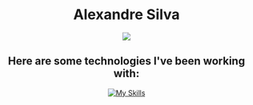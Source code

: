 <!-- 
<img width=100% src="https://capsule-render.vercel.app/api?type=waving&color=FFFFFF&height=120&section=header"/>
-->


<div align="center">
  <h1 align="center">
    Alexandre Silva
  </h1>
  <a href="https://github.com/SalDaSIIva">
    <img src="https://readme-typing-svg.herokuapp.com?font=Cairo+Play&color=D3D3D3&size=50&center=true&vCenter=true&width=900&height=100&lines=-Full+Stack+Software+Engineer-;-Love+for+coding-;-Always+learning+new+things-">
  </a>
</div>

<!-- 
<p align="center">
I am a dedicated Computer Science student with a keen interest in API development and a growing expertise in cloud computing. My experience spans a wide range of AWS technologies, including serverless architecture with AWS Lambda, API development, database management, and AI.
</p>
<div align="center">
  <img src="https://d1.awsstatic.com/certification/badges/AWS-Certified-Cloud-Practitioner_badge_150x150.17da917fbddc5383838d9f8209d2030c8d99f31e.png" alt="AWS Certified Cloud Practitioner" width="150"/>
  <img src="https://d1.awsstatic.com/certification/badges/AWS-Certified-Solutions-Architect-Associate_badge_150x150.e359ae4a6d4d82c3e31d4f9104c8d389b56a2423.png" alt="AWS Certified Solutions Architect - Associate" width="150"/>
</div>
-->

<h2 align="center">
    Here are some technologies I've been working with:
</h2>

<div align="center">
  
[![My Skills](https://skillicons.dev/icons?i=js,react,nodejs,java,py,go,postgres,aws,docker&theme=dark)](https://github.com/SalDaSIIva)

</div>

